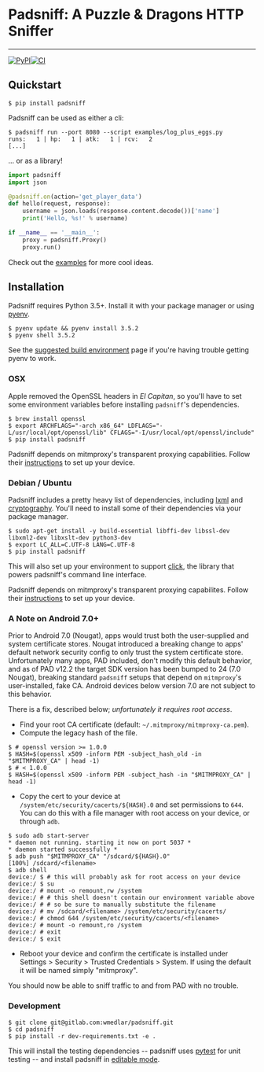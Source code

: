 # Padsniff: A Puzzle & Dragons HTTP Sniffer
---------------

[![PyPI](https://img.shields.io/pypi/v/padsniff.svg?style=flat-square)](https://pypi.python.org/pypi/padsniff)[![CI](https://gitlab.com/wmedlar/padsniff/badges/develop/pipeline.svg)](https://gitlab.com/wmedlar/padsniff/pipelines)

## Quickstart

```shell
$ pip install padsniff
```

Padsniff can be used as either a cli:

```shell
$ padsniff run --port 8080 --script examples/log_plus_eggs.py
runs:   1 | hp:   1 | atk:   1 | rcv:   2
[...]
```

... or as a library!

```python
import padsniff
import json

@padsniff.on(action='get_player_data')
def hello(request, response):
    username = json.loads(response.content.decode())['name']
    print('Hello, %s!' % username)

if __name__ == '__main__':
    proxy = padsniff.Proxy()
    proxy.run()
```

Check out the [examples](examples/) for more cool ideas.

## Installation

Padsniff requires Python 3.5+. Install it with your package manager or using [pyenv](https://github.com/yyuu/pyenv).

```shell
$ pyenv update && pyenv install 3.5.2
$ pyenv shell 3.5.2
```

See the [suggested build environment](https://github.com/yyuu/pyenv/wiki#suggested-build-environment) page if you're having trouble getting pyenv to work.

### OSX

Apple removed the OpenSSL headers in _El Capitan_, so you'll have to set some environment variables before installing `padsniff`'s dependencies.

```shell
$ brew install openssl
$ export ARCHFLAGS="-arch x86_64" LDFLAGS="-L/usr/local/opt/openssl/lib" CFLAGS="-I/usr/local/opt/openssl/include"
$ pip install padsniff
```

Padsniff depends on mitmproxy's transparent proxying capabilities. Follow their [instructions](http://docs.mitmproxy.org/en/stable/transparent/osx.html) to set up your device.

### Debian / Ubuntu

Padsniff includes a pretty heavy list of dependencies, including [lxml](http://lxml.de/) and [cryptography](https://cryptography.io/). You'll need to install some of their dependencies via your package manager.

```shell
$ sudo apt-get install -y build-essential libffi-dev libssl-dev libxml2-dev libxslt-dev python3-dev
$ export LC_ALL=C.UTF-8 LANG=C.UTF-8
$ pip install padsniff
```

This will also set up your environment to support [click](http://click.pocoo.org/), the library that powers padsniff's command line interface.

Padsniff depends on mitmproxy's transparent proxying capabilites. Follow their [instructions](http://docs.mitmproxy.org/en/stable/transparent/linux.html) to set up your device.

### A Note on Android 7.0+

Prior to Android 7.0 (Nougat), apps would trust both the user-supplied and system certificate stores. Nougat introduced a breaking change to apps' default network security config to only trust the system certificate store. Unfortunately many apps, PAD included, don't modify this default behavior, and as of PAD v12.2 the target SDK version has been bumped to 24 (7.0 Nougat), breaking standard `padsniff` setups that depend on `mitmproxy`'s user-installed, fake CA. Android devices below version 7.0 are not subject to this behavior.

There is a fix, described below; *unfortunately it requires root access*.

- Find your root CA certificate (default: `~/.mitmproxy/mitmproxy-ca.pem`).
- Compute the legacy hash of the file.

```shell
$ # openssl version >= 1.0.0
$ HASH=$(openssl x509 -inform PEM -subject_hash_old -in "$MITMPROXY_CA" | head -1)
$ # < 1.0.0
$ HASH=$(openssl x509 -inform PEM -subject_hash -in "$MITMPROXY_CA" | head -1)
```

- Copy the cert to your device at `/system/etc/security/cacerts/${HASH}.0` and set permissions to `644`. You can do this with a file manager with root access on your device, or through `adb`.

```shell
$ sudo adb start-server
* daemon not running. starting it now on port 5037 *
* daemon started successfully *
$ adb push "$MITMPROXY_CA" "/sdcard/${HASH}.0"
[100%] /sdcard/<filename>
$ adb shell
device:/ $ # this will probably ask for root access on your device
device:/ $ su
device:/ # mount -o remount,rw /system
device:/ # # this shell doesn't contain our environment variable above
device:/ # # so be sure to manually substitute the filename
device:/ # mv /sdcard/<filename> /system/etc/security/cacerts/
device:/ # chmod 644 /system/etc/security/cacerts/<filename>
device:/ # mount -o remount,ro /system
device:/ # exit
device:/ $ exit
```

- Reboot your device and confirm the certificate is installed under Settings > Security > Trusted Credentials > System. If using the default it will be named simply "mitmproxy".

You should now be able to sniff traffic to and from PAD with no trouble.

### Development

```shell
$ git clone git@gitlab.com:wmedlar/padsniff.git
$ cd padsniff
$ pip install -r dev-requirements.txt -e .
```

This will install the testing dependencies -- padsniff uses [pytest](http://doc.pytest.org/) for unit testing -- and install padsniff in [editable mode](https://pip.pypa.io/en/stable/reference/pip_install/#editable-installs).
